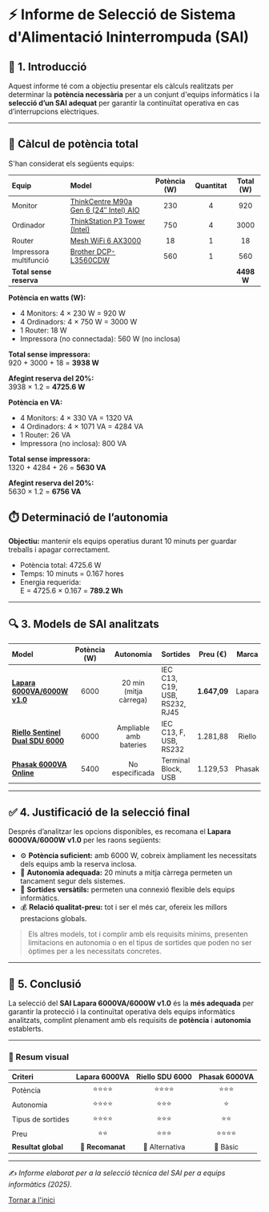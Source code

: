 # ⚡ Informe de Selecció de Sistema d'Alimentació Ininterrompuda (SAI)

## 🧭 1. Introducció
Aquest informe té com a objectiu presentar els càlculs realitzats per determinar la **potència necessària** per a un conjunt d'equips informàtics i la **selecció d’un SAI adequat** per garantir la continuïtat operativa en cas d’interrupcions elèctriques.

---

## 🔢 Càlcul de potència total
S'han considerat els següents equips:

| Equip | Model | Potència (W) | Quantitat | Total (W) |
|:------|:------|:-------------:|:----------:|:----------:|
| Monitor | [ThinkCentre M90a Gen 6 (24″ Intel) AIO](https://www.lenovo.com/es/es/p/desktops/thinkcentre/m-series-aio/lenovo-thinkcentre-m90a-gen-6-24-inch-intel/len102c0063?orgRef=https%253A%252F%252Fwww.google.com%252F&srsltid=AfmBOor2Tbd0z_TU3-FICALbxv6GpiSe__EACFPW8-ZOOuqTSpMpL4gn) | 230 | 4 | 920 |
| Ordinador | [ThinkStation P3 Tower (Intel)](https://www.lenovo.com/es/es/p/workstations/thinkstationp/thinkstation-p3-tower-(intel)/len102s0016?orgRef=https%253A%252F%252Fwww.google.com%252F&srsltid=AfmBOooT8ZQNpILCsX0EvLrlyPt8OykJcZbSWJUx_hCRqFYTSgcuT62X) | 750 | 4 | 3000 |
| Router | [Mesh WiFi 6 AX3000](https://www.mercasat.es/routers/1007474-router-gigabit-mesh-wifi-6-ax3000-4-puertos-rj45-101001000-mbps-6971693275799.html) | 18 | 1 | 18 |
| Impressora multifunció | [Brother DCP-L3560CDW](https://www.pccomponentes.com/brother-dcp-l3560cdw-multifuncion-laser-led-color-wifi-duplex?srsltid=AfmBOoqsvUDWYbGozDtUOw1bfWsvTOYX-ssrKW1Q-Zm6VR1GK2K4kUOw) | 560 | 1 | 560 |
| **Total sense reserva** | | | | **4498 W** |

**Potència en watts (W):**

- 4 Monitors: 4 × 230 W = 920 W
- 4 Ordinadors: 4 × 750 W = 3000 W
- 1 Router: 18 W
- Impressora (no connectada): 560 W (no inclosa)

**Total sense impressora:**  
920 + 3000 + 18 = **3938 W**

**Afegint reserva del 20%:**  
3938 × 1.2 = **4725.6 W**

**Potència en VA:**

- 4 Monitors: 4 × 330 VA = 1320 VA
- 4 Ordinadors: 4 × 1071 VA = 4284 VA
- 1 Router: 26 VA
- Impressora (no inclosa): 800 VA

**Total sense impressora:**  
1320 + 4284 + 26 = **5630 VA**

**Afegint reserva del 20%:**  
5630 × 1.2 = **6756 VA**

## ⏱️ Determinació de l’autonomia

**Objectiu:** mantenir els equips operatius durant 10 minuts per guardar treballs i apagar correctament.

- Potència total: 4725.6 W
- Temps: 10 minuts = 0.167 hores
- Energia requerida:  
  E = 4725.6 × 0.167 = **789.2 Wh**
  
---

## 🔍 3. Models de SAI analitzats

| Model | Potència (W) | Autonomia | Sortides | Preu (€) | Marca | Imatge |
|:------|:-------------:|:----------:|:----------|:---------:|:-------:|:------------:|
| [**Lapara 6000VA/6000W v1.0**](https://chatgpt.com/c/68dc10e0-10f4-8331-8d33-9d82fb1f8ad7) | 6000 | 20 min (mitja càrrega) | IEC C13, C19, USB, RS232, RJ45 | **1.647,09** | Lapara | ![SAI Lapara 6000VA/6000W v1.0](img/SAI3.png) |
| [**Riello Sentinel Dual SDU 6000**](https://chatgpt.com/c/68dc10e0-10f4-8331-8d33-9d82fb1f8ad7) | 6000 | Ampliable amb bateries | IEC C13, F, USB, RS232 | 1.281,88 | Riello | ![SAI Riello Sentinel Dual SDU 6000](img/SAI2.png) |
| [**Phasak 6000VA Online**](https://chatgpt.com/c/68dc10e0-10f4-8331-8d33-9d82fb1f8ad7) | 5400 | No especificada | Terminal Block, USB | 1.129,53 | Phasak | ![SAI Phasak 6000VA Online](img/SAI1.png) |

---

## ✅ 4. Justificació de la selecció final

Després d’analitzar les opcions disponibles, es recomana el **Lapara 6000VA/6000W v1.0** per les raons següents:

- ⚙️ **Potència suficient:** amb 6000 W, cobreix àmpliament les necessitats dels equips amb la reserva inclosa.  
- 🔋 **Autonomia adequada:** 20 minuts a mitja càrrega permeten un tancament segur dels sistemes.  
- 🔌 **Sortides versàtils:** permeten una connexió flexible dels equips informàtics.  
- 💰 **Relació qualitat-preu:** tot i ser el més car, ofereix les millors prestacions globals.

> Els altres models, tot i complir amb els requisits mínims, presenten limitacions en autonomia o en el tipus de sortides que poden no ser òptimes per a les necessitats concretes.

---

## 🏁 5. Conclusió

La selecció del **SAI Lapara 6000VA/6000W v1.0** és la **més adequada** per garantir la protecció i la continuïtat operativa dels equips informàtics analitzats, complint plenament amb els requisits de **potència** i **autonomia** establerts.

---

### 🧷 Resum visual
| Criteri | Lapara 6000VA | Riello SDU 6000 | Phasak 6000VA |
|:--|:--:|:--:|:--:|
| Potència | ⭐⭐⭐⭐ | ⭐⭐⭐⭐ | ⭐⭐⭐ |
| Autonomia | ⭐⭐⭐⭐ | ⭐⭐⭐ | ⭐ |
| Tipus de sortides | ⭐⭐⭐⭐ | ⭐⭐⭐ | ⭐⭐ |
| Preu | ⭐⭐ | ⭐⭐⭐ | ⭐⭐⭐⭐ |
| **Resultat global** | 🥇 **Recomanat** | 🥈 Alternativa | 🥉 Bàsic |

---

✍️ *Informe elaborat per a la selecció tècnica del SAI per a equips informàtics (2025).*

[Tornar a l'inici](../README.md)
